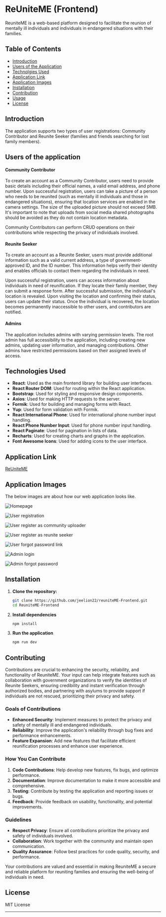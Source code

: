 # ReUniteME (Frontend)


ReuniteME is a web-based platform designed to facilitate the reunion of mentally ill individuals and individuals in endangered situations with their families.

## Table of Contents

- [Introduction](#introduction)
- [Users of the Application](#contributions)
- [Technolgies Used](#technologies-used)
- [Application Link](#application-link)
- [Application Images](#application-images)
- [Installation](#installation)
- [Contribution](#contributing)
- [Usage](#usage)
- [License](#license)



## Introduction

The application supports two types of user registrations: Community Contributor and Reunite Seeker (families and friends searching for lost family members).

## Users of the application

#### Community Contributor

To create an account as a Community Contributor, users need to provide basic details including their official names, a valid email address, and phone number. Upon successful registration, users can take a picture of a person who needs to be reunited (such as mentally ill individuals and those in endangered situations), ensuring that location services are enabled in the camera settings. The size of the uploaded picture should not exceed 5MB. It's important to note that uploads from social media shared photographs should be avoided as they do not contain location metadata.

Community Contributors can perform CRUD operations on their contributions while respecting the privacy of individuals involved.

#### Reunite Seeker 

To create an account as a Reunite Seeker, users must provide additional information such as a valid current address, a type of government-approved ID, and the ID number. This information helps verify their identity and enables officials to contact them regarding the individuals in need.

Upon successful registration, users can access information about individuals in need of reunification. If they locate their family member, they can submit a response form. After successful submission, the individual's location is revealed. Upon visiting the location and confirming their status, users can update their status. Once the individual is recovered, the location becomes permanently inaccessible to other users, and contributors are notified.

#### Admins

The application includes admins with varying permission levels. The root admin has full accessibility to the application, including creating new admins, updating user information, and managing contributions. Other admins have restricted permissions based on their assigned levels of access.


## Technologies Used

- **React**: Used as the main frontend library for building user interfaces.
- **React Router DOM**: Used for routing within the React application.
- **Bootstrap**: Used for styling and responsive design components.
- **Axios**: Used for making HTTP requests to the server.
- **Formik**: Used for building and managing forms with React.
- **Yup**: Used for form validation with Formik.
- **React International Phone**: Used for international phone number input handling.
- **React Phone Number Input**: Used for phone number input handling.
- **React Paginate**: Used for pagination in lists of data.
- **Recharts**: Used for creating charts and graphs in the application.
- **Font Awesome Icons**: Used for adding icons to the user interface.

## Application Link

[ReUniteME](https://reuniteme.netlify.app/)

## Application Images

The below images are about how our web application looks like.

![Homepage](/src/assets/img1.png)

![User registration](/src/assets/img2.png)

![User register as community uploader](/src/assets/img3.png)

![User register as reunite seeker](/src/assets/img4.png)

![User forgot password link](/src/assets/img5.png)

![Admin login](/src/assets/img7.png)

![Admin forgot password](/src/assets/img6.png)

## Installation

1. **Clone the repository:**

   ```bash
   git clone https://github.com/jeelion22/reuniteME-Frontend.git
   cd ReuniteME-Frontend

2. **Install dependencies**
    ```bash
    npm install

3. **Run the application**
    ```bash
    npm run dev


## Contributing

Contributions are crucial to enhancing the security, reliability, and functionality of ReuniteME. Your input can help integrate features such as collaboration with government organizations to verify the identities of Reunite Seekers, ensuring credibility and instant verification through authorized bodies, and partnering with asylums to provide support if individuals are not rescued, prioritizing their privacy and safety.

### Goals of Contributions

- **Enhanced Security**: Implement measures to protect the privacy and safety of mentally ill and endangered individuals.
- **Reliability**: Improve the application's reliability through bug fixes and performance enhancements.
- **Feature Expansion**: Add new features that facilitate efficient reunification processes and enhance user experience.

### How You Can Contribute

1. **Code Contributions**: Help develop new features, fix bugs, and optimize performance.
2. **Documentation**: Improve documentation to make it more accessible and comprehensive.
3. **Testing**: Contribute by testing the application and reporting issues or bugs.
4. **Feedback**: Provide feedback on usability, functionality, and potential improvements.

### Guidelines

- **Respect Privacy**: Ensure all contributions prioritize the privacy and safety of individuals involved.
- **Collaboration**: Work together with the community and maintain open communication.
- **Quality Assurance**: Follow best practices for code quality, security, and performance.

Your contributions are valued and essential in making ReuniteME a secure and reliable platform for reuniting families and ensuring the well-being of individuals in need.


## License

MIT License

---
